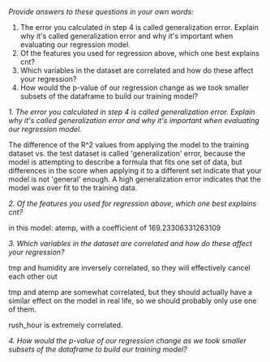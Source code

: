 *Provide answers to these questions in your own words:*

1. The error you calculated in step 4 is called generalization error. 
    Explain why it's called generalization error and why it's important when evaluating our regression model.
2. Of the features you used for regression above, which one best explains cnt?
3. Which variables in the dataset are correlated and how do these affect your regression?
4. How would the p-value of our regression change as we took smaller subsets 
    of the dataframe to build our training model?

*1. The error you calculated in step 4 is called generalization error. 
Explain why it's called generalization error and why it's important when 
evaluating our regression model.*

The difference of the R^2 values from applying the model to the training 
dataset vs. the test dataset is called 'generalization' error, because the 
model is attempting to describe a formula that fits one set of data, but 
differences in the score when applying it to a different set indicate that 
your model is not 'general' enough. A high generalization error indicates 
that the model was over fit to the training data. 

*2. Of the features you used for regression above, which one best explains 
cnt?*

in this model: atemp, with a coefficient of 169.23306331263109
 
*3. Which variables in the dataset are correlated and how do these affect 
your regression?*

tmp and humidity are inversely correlated, so they will effectively cancel 
each other out

tmp and atemp are somewhat correlated, but they should actually have a 
similar effect on the model in real life, so we should probably only use one
 of them.
   
rush_hour is extremely correlated. 
 
*4. How would the p-value of our regression change as we took smaller subsets 
of the dataframe to build our training model?*
